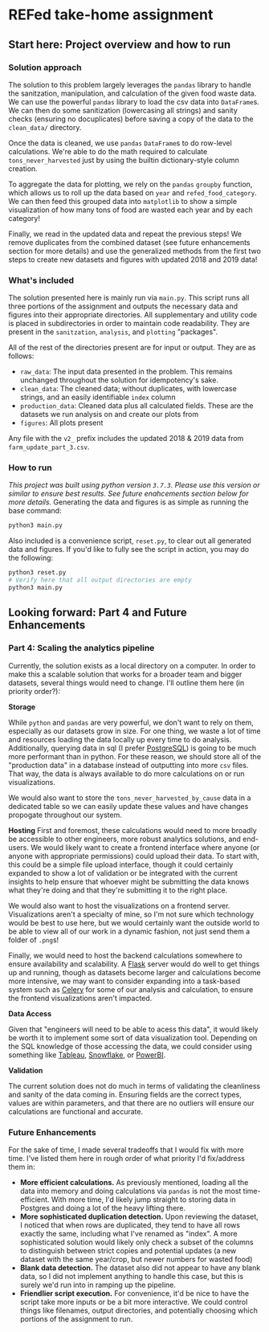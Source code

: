 # REFed take-home assignment

## Start here: Project overview and how to run

### Solution approach

The solution to this problem largely leverages the `pandas` library to handle the sanitzation, manipulation, and calculation of the given food waste data. We can use the powerful `pandas` library to load the csv data into `DataFrame`s. We can then do some sanitization (lowercasing all strings) and sanity checks (ensuring no docuplicates) before saving a copy of the data to the `clean_data/` directory.

Once the data is cleaned, we use `pandas` `DataFrame`s to do row-level calculations. We're able to do the math required to calculate `tons_never_harvested` just by using the builtin dictionary-style column creation.

To aggregate the data for plotting, we rely on the `pandas` `groupby` function, which allows us to roll up the data based on `year` and `refed_food_category`. We can then feed this grouped data into `matplotlib` to show a simple visualization of how many tons of food are wasted each year and by each category!

Finally, we read in the updated data and repeat the previous steps! We remove duplicates from the combined dataset (see future enhancements section for more details) and use the generalized methods from the first two steps to create new datasets and figures with updated 2018 and 2019 data!

### What's included

The solution presented here is mainly run via `main.py`. This script runs all three portions of the assignment and outputs the necessary data and figures into their appropriate directories. All supplementary and utility code is placed in subdirectories in order to maintain code readability. They are present in the `sanitzation`, `analysis`, and `plotting` "packages".

All of the rest of the directories present are for input or output. They are as follows:

* `raw_data`: The input data presented in the problem. This remains unchanged throughout the solution for idempotency's sake.
* `clean_data`: The cleaned data; without duplicates, with lowercase strings, and an easily identifiable `index` column
* `production_data`: Cleaned data plus all calculated fields. These are the datasets we run analysis on and create our plots from
* `figures`: All plots present

Any file with the `v2_` prefix includes the updated 2018 & 2019 data from `farm_update_part_3.csv`.

### How to run

*This project was built using python version `3.7.3`. Please use this version or similar to ensure best results. See future enahcements section below for more details.*
Generating the data and figures is as simple as running the base command:

```python
python3 main.py
```
Also included is a convenience script, `reset.py`, to clear out all generated data and figures. If you'd like to fully see the script in action, you may do the following:
```python
python3 reset.py
# Verify here that all output directories are empty
python3 main.py
```

## Looking forward: Part 4 and Future Enhancements
### Part 4: Scaling the analytics pipeline
Currently, the solution exists as a local directory on a computer. In order to make this a scalable solution that works for a broader team and bigger datasets, several things would need to change. I'll outline them here (in priority order?):

**Storage**

While `python` and `pandas` are very powerful, we don't want to rely on them, especially as our datasets grow in size. For one thing, we waste a lot of time and resources loading the data locally up every time to do analysis. Additionally, querying data in sql (I prefer [PostgreSQL](https://www.postgresql.org/)) is going to be much more performant than in python. For these reason, we should store all of the "production data" in a database instead of outputting into more `csv` files. That way, the data is always available to do more calculations on or run visualizations.

We would also want to store the `tons_never_harvested_by_cause` data in a dedicated table so we can easily update these values and have changes propogate throughout our system.

**Hosting**
First and foremost, these calculations would need to more broadly be accessible to other engineers, more robust analytics solutions, and end-users. We would likely want to create a frontend interface where anyone (or anyone with appropriate permissions) could upload their data. To start with, this could be a simple file upload interface, though it could certainly expanded to show a lot of validation or be integrated with the current insights to help ensure that whoever might be submitting the data knows what they're doing and that they're submitting it to the right place.

We would also want to host the visualizations on a frontend server. Visualizations aren't a specialty of mine, so I'm not sure which technology would be best to use here, but we would certainly want the outside world to be able to view all of our work in a dynamic fashion, not just send them a folder of `.png`s!

Finally, we would need to host the backend calculations somewhere to ensure availability and scalability. A [Flask](https://flask.palletsprojects.com/en/2.2.x/) server would do well to get things up and running, though as datasets become larger and calculations become more intensive, we may want to consider expanding into a task-based system such as [Celery](https://docs.celeryq.dev/en/stable/getting-started/introduction.html) for some of our analysis and calculation, to ensure the frontend visualizations aren't impacted.

**Data Access**

Given that "engineers will need to be able to acess this data", it would likely be worth it to implement some sort of data visualization tool. Depending on the SQL knowledge of those accessing the data, we could consider using something like [Tableau](https://www.tableau.com/), [Snowflake](https://www.snowflake.com/en/), or [PowerBI](https://powerbi.microsoft.com/en-us/).

**Validation**

The current solution does not do much in terms of validating the cleanliness and sanity of the data coming in. Ensuring fields are the correct types, values are within parameters, and that there are no outliers will ensure our calculations are functional and accurate.

### Future Enhancements

For the sake of time, I made several tradeoffs that I would fix with more time. I've listed them here in rough order of what priority I'd fix/address them in:

* **More efficient calculations.** As previously mentioned, loading all the data into memory and doing calculations via `pandas` is not the most time-efficient. With more time, I'd likely jump straight to storing data in Postgres and doing a lot of the heavy lifting there.
* **More sophisticated duplication detection.** Upon reviewing the dataset, I noticed that when rows are duplicated, they tend to have all rows exactly the same, including what I've renamed as "index". A more sophisticated solution would likely only check a subset of the columns to distinguish between strict copies and potential updates (a new dataset with the same year/crop, but newer numbers for wasted food)
* **Blank data detection.** The dataset also did not appear to have any blank data, so I did not implement anything to handle this case, but this is surely we'd run into in ramping up the pipeline.
* **Friendlier script execution.** For convenience, it'd be nice to have the script take more inputs or be a bit more interactive. We could control things like filenames, output directories, and potentially choosing which portions of the assignment to run.
